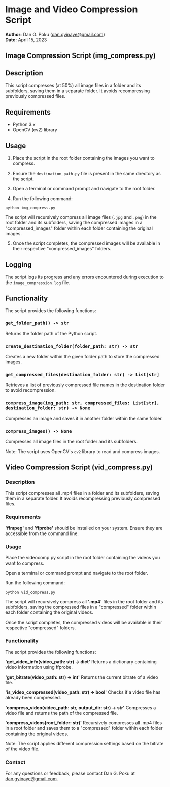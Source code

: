 # Image and Video Compression Script
**Author:** Dan G. Poku (dan.gyinaye@gmail.com)  
**Date:** April 15, 2023

## Image Compression Script (img_compress.py)
## Description

This script compresses (at 50%) all image files in a folder and its subfolders, saving them in a separate folder. It avoids recompressing previously compressed files.

## Requirements

- Python 3.x
- OpenCV (cv2) library

## Usage

1. Place the script in the root folder containing the images you want to compress.

2. Ensure the `destination_path.py` file is present in the same directory as the script.

3. Open a terminal or command prompt and navigate to the root folder.

4. Run the following command:

```
python img_compress.py
```

The script will recursively compress all image files (`.jpg` and `.png`) in the root folder and its subfolders, saving the compressed images in a "compressed_images" folder within each folder containing the original images.

5. Once the script completes, the compressed images will be available in their respective "compressed_images" folders.

## Logging

The script logs its progress and any errors encountered during execution to the `image_compression.log` file.

## Functionality

The script provides the following functions:

### `get_folder_path() -> str`

Returns the folder path of the Python script.

### `create_destination_folder(folder_path: str) -> str`

Creates a new folder within the given folder path to store the compressed images.

### `get_compressed_files(destination_folder: str) -> List[str]`

Retrieves a list of previously compressed file names in the destination folder to avoid recompression.

### `compress_image(img_path: str, compressed_files: List[str], destination_folder: str) -> None`

Compresses an image and saves it in another folder within the same folder.

### `compress_images() -> None`

Compresses all image files in the root folder and its subfolders.

Note: The script uses OpenCV's `cv2` library to read and compress images.


## Video Compression Script (vid_compress.py)
### Description
This script compresses all .mp4 files in a folder and its subfolders, saving them in a separate folder. It avoids recompressing previously compressed files.

### Requirements
**'ffmpeg'** and **'ffprobe'** should be installed on your system. Ensure they are accessible from the command line.
### Usage
Place the videocomp.py script in the root folder containing the videos you want to compress.

Open a terminal or command prompt and navigate to the root folder.

Run the following command:

```console
python vid_compress.py
```

The script will recursively compress all **'.mp4'** files in the root folder and its subfolders, saving the compressed files in a "compressed" folder within each folder containing the original videos.

Once the script completes, the compressed videos will be available in their respective "compressed" folders.
### Functionality
The script provides the following functions:

**'get_video_info(video_path: str) -> dict'**
Returns a dictionary containing video information using ffprobe.

**'get_bitrate(video_path: str) -> int'**
Returns the current bitrate of a video file.

**'is_video_compressed(video_path: str) -> bool'**
Checks if a video file has already been compressed.

**'compress_video(video_path: str, output_dir: str) -> str'**
Compresses a video file and returns the path of the compressed file.

**'compress_videos(root_folder: str)'**
Recursively compresses all .mp4 files in a root folder and saves them to a "compressed" folder within each folder containing the original videos.

Note: The script applies different compression settings based on the bitrate of the video file.

### Contact
For any questions or feedback, please contact Dan G. Poku at dan.gyinaye@gmail.com.
